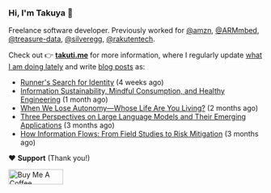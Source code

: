 ### Hi, I'm Takuya 👋

Freelance software developer. Previously worked for [@amzn](https://github.com/amzn), [@ARMmbed](https://github.com/ARMmbed), [@treasure-data](https://github.com/treasure-data), [@silveregg](https://github.com/silveregg), [@rakutentech](https://github.com/rakutentech).

Check out 👉 **[takuti.me](https://takuti.me/)** for more information, where I regularly update [what I am doing lately](https://takuti.me/now/) and write [blog posts](https://takuti.me/note/) as:


- [Runner&#39;s Search for Identity](https://takuti.me/note/search-for-identity/) (4 weeks ago)
- [Information Sustainability, Mindful Consumption, and Healthy Engineering](https://takuti.me/note/information-diet/) (1 month ago)
- [When We Lose Autonomy—Whose Life Are You Living?](https://takuti.me/note/autonomy-and-life/) (2 months ago)
- [Three Perspectives on Large Language Models and Their Emerging Applications](https://takuti.me/note/three-perspectives-on-llms/) (3 months ago)
- [How Information Flows: From Field Studies to Risk Mitigation](https://takuti.me/note/how-information-flows/) (3 months ago)

❤️ **Support** (Thank you!)

<a href="https://www.buymeacoffee.com/takuti" target="_blank"><img src="https://cdn.buymeacoffee.com/buttons/v2/default-yellow.png" alt="Buy Me A Coffee" style="height: 30px !important;width: 108px !important;" ></a>
